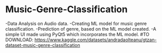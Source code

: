 # Music-Genre-Classification
-Data Analysis on Audio data. -Creating ML model for music genre classification. -Prediction of genre, based on the ML model created. -A simple UI made using PyQt5 which incorporates the ML model.  #TO DOWNLOAD: https://www.kaggle.com/datasets/andradaolteanu/gtzan-dataset-music-genre-classification
